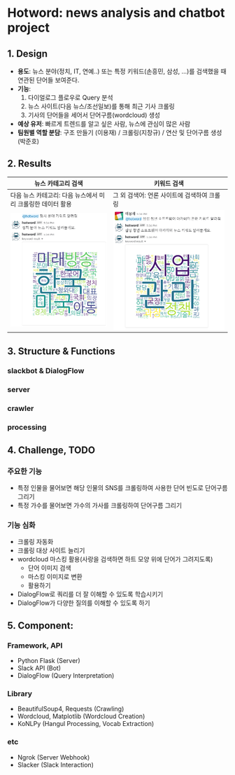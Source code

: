 # Hotword: news analysis and chatbot project

## 1. Design
- **용도**: 뉴스 분야(정치, IT, 연예..) 또는 특정 키워드(손흥민, 삼성, ...)를 검색했을 때 연관된 단어들 보여준다.
- **기능**:
  1. 다이얼로그 플로우로 Query 분석
  2. 뉴스 사이트(다음 뉴스/조선일보)를 통해 최근 기사 크롤링 
  3. 기사의 단어들을 세어서 단어구름(wordcloud) 생성
- **예상 유저**: 빠르게 트렌드를 알고 싶은 사람, 뉴스에 관심이 많은 사람
- **팀원별 역할 분담**: 구조 만들기 (이용재) / 크롤링(지창규) / 연산 및 단어구름 생성(박준호)


## 2. Results
|**뉴스 카테고리 검색**|**키워드 검색**|
|---|---|
|다음 뉴스 카테고리: 다음 뉴스에서 미리 크롤링한 데이터 활용|그 외 검색어: 언론 사이트에 검색하여 크롤링|
|![result_politics](https://github.com/CoaLee/hotword/blob/master/readme_data/result_politics.PNG)|![result_ssafy](https://github.com/CoaLee/hotword/blob/master/readme_data/result_ssafy.PNG)|

## 3. Structure & Functions
### slackbot & DialogFlow

### server

### crawler

### processing


## 4. Challenge, TODO
### 주요한 기능
- 특정 인물을 물어보면 해당 인물의 SNS를 크롤링하여 사용한 단어 빈도로 단어구름 그리기
- 특정 가수를 물어보면 가수의 가사를 크롤링하여 단어구름 그리기 

### 기능 심화
- 크롤링 자동화
- 크롤링 대상 사이트 늘리기
- wordcloud 마스킹 활용(사랑을 검색하면 하트 모양 위에 단어가 그려지도록)
  - 단어 이미지 검색
  - 마스킹 이미지로 변환
  - 활용하기
- DialogFlow로 쿼리를 더 잘 이해할 수 있도록 학습시키기
- DialogFlow가 다양한 질의를 이해할 수 있도록 하기


## 5. Component: 
### Framework, API
- Python Flask (Server)
- Slack API (Bot)
- DialogFlow (Query Interpretation)

### Library
- BeautifulSoup4, Requests (Crawling)
- Wordcloud, Matplotlib (Wordcloud Creation)
- KoNLPy (Hangul Processing, Vocab Extraction)

### etc
- Ngrok (Server Webhook)
- Slacker (Slack Interaction)

